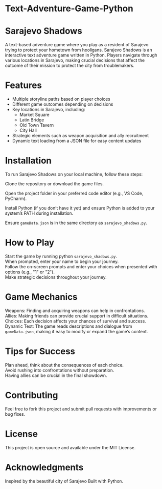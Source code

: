 # Text-Adventure-Game-Python

# Sarajevo Shadows
A text-based adventure game where you play as a resident of Sarajevo trying to protect your hometown from hooligans.
Sarajevo Shadows is an interactive text adventure game written in Python. Players navigate through various locations in Sarajevo, making crucial decisions that affect the outcome of their mission to protect the city from troublemakers.

# Features
- Multiple storyline paths based on player choices
- Different game outcomes depending on decisions
- Key locations in Sarajevo, including:
  *   Market Square
  *   Latin Bridge
  *   Old Town Tavern
  *   City Hall
- Strategic elements such as weapon acquisition and ally recruitment
- Dynamic text loading from a JSON file for easy content updates

# Installation
To run Sarajevo Shadows on your local machine, follow these steps:

Clone the repository or download the game files.

Open the project folder in your preferred code editor (e.g., VS Code, PyCharm).

Install Python (if you don’t have it yet) and ensure Python is added to your system’s PATH during installation.  

Ensure `gameData.json` is in the same directory as `sarajevo_shadows.py`.

# How to Play
Start the game by running python `sarajevo_shadows.py`.  
When prompted, enter your name to begin your journey.  
Follow the on-screen prompts and enter your choices when presented with options (e.g., "1" or "2").  
Make strategic decisions throughout your journey.
# Game Mechanics
Weapons: Finding and acquiring weapons can help in confrontations.  
Allies: Making friends can provide crucial support in difficult situations.  
Choices: Each decision affects your chances of survival and success.  
Dynamic Text: The game reads descriptions and dialogue from `gameData.json`, making it easy to modify or expand the game’s content.

# Tips for Success
Plan ahead, think about the consequences of each choice.   
Avoid rushing into confrontations without preparation.  
Having allies can be crucial in the final showdown.  
# Contributing
Feel free to fork this project and submit pull requests with improvements or bug fixes.  
# License
This project is open source and available under the MIT License.  
# Acknowledgments  
Inspired by the beautiful city of Sarajevo
Built with Python.
